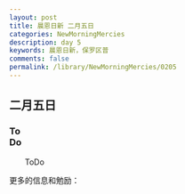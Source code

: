 ```yaml
---
layout: post
title: 晨恩日新 二月五日
categories: NewMorningMercies
description: day 5
keywords: 晨恩日新，保罗区普
comments: false
permalink: /library/NewMorningMercies/0205
---
```


## 二月五日

### To <br> Do

&emsp;&emsp;ToDo

更多的信息和勉励：[]()
